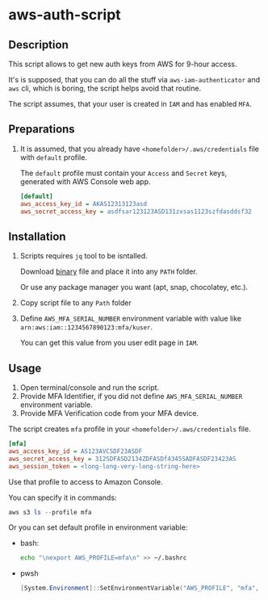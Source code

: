 # aws-auth-script

## Description

This script allows to get new auth keys from AWS for 9-hour access.

It's is supposed, that you can do all the stuff via `aws-iam-authenticator` and `aws` cli, which is boring, the script helps avoid that routine.

The script assumes, that your user is created in `IAM` and has enabled `MFA`.

## Preparations

1. It is assumed, that you already have `<homefolder>/.aws/credentials` file with `default` profile.

    The `default` profile must contain your `Access` and `Secret`  keys, generated with AWS Console web app.

    ```ini
    [default]
    aws_access_key_id = AKAS12313123asd
    aws_secret_access_key = asdfsar123123ASD131zxsas1123szfdasddsf32
    ```

## Installation

1. Scripts requires `jq` tool to be isntalled.

    Download [binary](https://stedolan.github.io/jq/download/) file and place it into any `PATH` folder.

    Or use any package manager you want (apt, snap, chocolatey, etc.).

1. Copy script file to any `Path` folder
1. Define `AWS_MFA_SERIAL_NUMBER` environment variable with value like `arn:aws:iam::1234567890123:mfa/kuser`.

    You can get this value from you user edit page in `IAM`.

## Usage

1. Open terminal/console and run the script.
1. Provide MFA Identifier, if you did not define `AWS_MFA_SERIAL_NUMBER` environment variable.
1. Provide MFA Verification code from your MFA device.

The script creates `mfa` profile in your `<homefolder>/.aws/credentials` file.

```ini
[mfa]
aws_access_key_id = AS123AVCSDF23ASDF
aws_secret_access_key = 312SDFASD2134ZDFASDf4345SADFASDF23423AS
aws_session_token = <long-long-very-long-string-here>
```

Use that profile to access to Amazon Console.

You can specify it in commands:

```powershell
aws s3 ls --profile mfa
```

Or you can set default profile in environment variable:

* bash:

    ```bash
    echo "\nexport AWS_PROFILE=mfa\n" >> ~/.bashrc
    ```

* pwsh

    ```powershell
    [System.Environment]::SetEnvironmentVariable("AWS_PROFILE", "mfa", "User")
    ```
